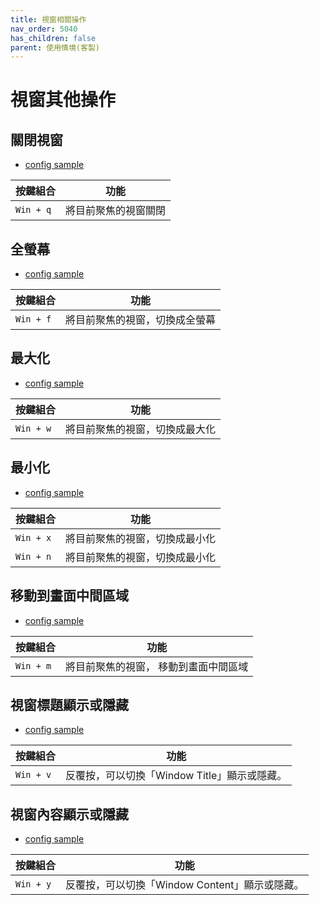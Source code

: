 ```yaml
---
title: 視窗相關操作
nav_order: 5040
has_children: false
parent: 使用情境(客製)
---
```



# 視窗其他操作


## 關閉視窗

* [config sample](https://github.com/samwhelp/note-about-openbox/blob/gh-pages/_demo/config/openbox-config/main/config/openbox/share/gen/openbox-gen-rc/Section/Keybind/WindowClose.php)

| 按鍵組合 | 功能 |
| --- | --- |
| `Win + q` | 將目前聚焦的視窗關閉 |


## 全螢幕

* [config sample](https://github.com/samwhelp/note-about-openbox/blob/gh-pages/_demo/config/openbox-config/main/config/openbox/share/gen/openbox-gen-rc/Section/Keybind/WindowToggleFullscreen.php)

| 按鍵組合 | 功能 |
| --- | --- |
| `Win + f` | 將目前聚焦的視窗，切換成全螢幕 |


## 最大化

* [config sample](https://github.com/samwhelp/note-about-openbox/blob/gh-pages/_demo/config/openbox-config/main/config/openbox/share/gen/openbox-gen-rc/Section/Keybind/WindowToggleMaximize.php)

| 按鍵組合 | 功能 |
| --- | --- |
| `Win + w` | 將目前聚焦的視窗，切換成最大化 |


## 最小化

* [config sample](https://github.com/samwhelp/note-about-openbox/blob/gh-pages/_demo/config/openbox-config/main/config/openbox/share/gen/openbox-gen-rc/Section/Keybind/WindowIconify.php)

| 按鍵組合 | 功能 |
| --- | --- |
| `Win + x` | 將目前聚焦的視窗，切換成最小化 |
| `Win + n` | 將目前聚焦的視窗，切換成最小化 |


## 移動到畫面中間區域

* [config sample](https://github.com/samwhelp/note-about-openbox/blob/gh-pages/_demo/config/openbox-config/main/config/openbox/share/gen/openbox-gen-rc/Section/Keybind/WindowMoveToCenter.php)

| 按鍵組合 | 功能 |
| --- | --- |
| `Win + m` | 將目前聚焦的視窗， 移動到畫面中間區域 |


## 視窗標題顯示或隱藏

* [config sample](https://github.com/samwhelp/note-about-openbox/blob/gh-pages/_demo/config/openbox-config/main/config/openbox/share/gen/openbox-gen-rc/Section/Keybind/WindowToggleDecorations.php)

| 按鍵組合 | 功能 |
| --- | --- |
| `Win + v` | 反覆按，可以切換「Window Title」顯示或隱藏。 |


## 視窗內容顯示或隱藏

* [config sample](https://github.com/samwhelp/note-about-openbox/blob/gh-pages/_demo/config/openbox-config/main/config/openbox/share/gen/openbox-gen-rc/Section/Keybind/WindowToggleShade.php)

| 按鍵組合 | 功能 |
| --- | --- |
| `Win + y` | 反覆按，可以切換「Window Content」顯示或隱藏。 |
